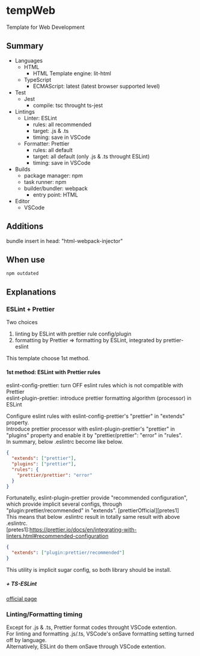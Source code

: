 # tempWeb

Template for Web Development

## Summary

- Languages
  - HTML
    - HTML Template engine: lit-html
  - TypeScript
    - ECMAScript: latest (latest browser supported level)
- Test
  - Jest
    - compile: tsc throught ts-jest
- Lintings
  - Linter: ESLint
    - rules: all recommended
    - target: .js & .ts
    - timing: save in VSCode
  - Formatter: Prettier
    - rules: all default
    - target: all default (only .js & .ts throught ESLint)
    - timing: save in VSCode
- Builds
  - package manager: npm
  - task runner: npm
  - builder/bundler: webpack
    - entry point: HTML
- Editor
  - VSCode

## Additions

bundle insert in head: "html-webpack-injector"

## When use

```
npm outdated
```

## Explanations

### ESLint + Prettier

Two choices

1. linting by ESLint with prettier rule config/plugin
2. formatting by Prettier => formatting by ESLint, integrated by prettier-eslint

This template choose 1st method.

#### 1st method: ESLint with Prettier rules

eslint-config-prettier: turn OFF eslint rules which is not compatible with Prettier  
eslint-plugin-prettier: introduce prettier formatting algorithm (processor) in ESLint

Configure eslint rules with eslint-config-prettier's "prettier" in "extends" property.  
Introduce prettier processor with eslint-plugin-prettier's "prettier" in "plugins" property and enable it by "prettier/prettier": "error" in "rules".  
In summary, below .eslintrc become like below.

```json
{
  "extends": ["prettier"],
  "plugins": ["prettier"],
  "rules": {
    "prettier/prettier": "error"
  }
}
```

Fortunatelly, eslint-plugin-prettier provide "recommended configuration", which provide implicit several configs, through "plugin:prettier/recommended" in "extends". [prettierOfficial][pretes1]  
This means that below .eslintrc result in totally same result with above .eslintrc.  
[pretes1]:https://prettier.io/docs/en/integrating-with-linters.html#recommended-configuration

```json
{
  "extends": ["plugin:prettier/recommended"]
}
```

This utility is implicit sugar config, so both library should be install.

##### + TS-ESLint

[official page](https://github.com/typescript-eslint/typescript-eslint/tree/master/packages/eslint-plugin#usage)

### Linting/Formatting timing

Except for .js & .ts, Prettier format codes throught VSCode extention.  
For linting and formatting .js/.ts, VSCode's onSave formatting setting turned off by language.  
Alternatively, ESLint do them onSave through VSCode extention.
